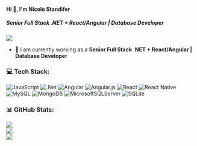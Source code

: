 #### Hi 👋, I'm Nicole Standifer

##### **Senior Full Stack .NET + React/Angular | Database Developer**

[![](https://visitcount.itsvg.in/api?id=nicolestandifer3&icon=0&color=9)](https://visitcount.itsvg.in)

- 🔭 I am currently working as a **Senior Full Stack .NET + React/Angular | Database Developer**

### 💻 Tech Stack:
![JavaScript](https://img.shields.io/badge/javascript-%23323330.svg?style=flat&logo=javascript&logoColor=%23F7DF1E) ![.Net](https://img.shields.io/badge/.NET-5C2D91?style=flat&logo=.net&logoColor=white) ![Angular](https://img.shields.io/badge/angular-%23DD0031.svg?style=flat&logo=angular&logoColor=white) ![Angular.js](https://img.shields.io/badge/angular.js-%23E23237.svg?style=flat&logo=angularjs&logoColor=white) ![React](https://img.shields.io/badge/react-%2320232a.svg?style=flat&logo=react&logoColor=%2361DAFB) ![React Native](https://img.shields.io/badge/react_native-%2320232a.svg?style=flat&logo=react&logoColor=%2361DAFB) ![MySQL](https://img.shields.io/badge/mysql-%2300f.svg?style=flat&logo=mysql&logoColor=white) ![MongoDB](https://img.shields.io/badge/MongoDB-%234ea94b.svg?style=flat&logo=mongodb&logoColor=white) ![MicrosoftSQLServer](https://img.shields.io/badge/Microsoft%20SQL%20Sever-CC2927?style=flat&logo=microsoft%20sql%20server&logoColor=white) ![SQLite](https://img.shields.io/badge/sqlite-%2307405e.svg?style=flat&logo=sqlite&logoColor=white)
### 📊 GitHub Stats:
![](https://github-readme-stats.vercel.app/api?username=nicolestandifer3&theme=radical&hide_border=false&include_all_commits=false&count_private=false)<br/>
![](https://github-readme-streak-stats.herokuapp.com/?user=nicolestandifer3&theme=radical&hide_border=false)<br/>
![](https://github-readme-stats.vercel.app/api/top-langs/?username=nicolestandifer3&theme=radical&hide_border=false&include_all_commits=false&count_private=false&layout=compact)



